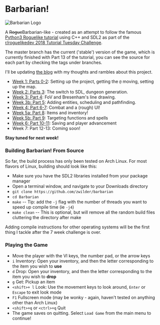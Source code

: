 # Barbarian!

![Barbarian Logo](https://wsl-blog.com/assets/2018-07-30/BarbarianLogo.png)

A ~~Rogue~~Barbarian-like - created as an attempt to follow the famous [Python3 Roguelike tutorial](http://rogueliketutorials.com/) using C++
and SDL2 as part of the [r/roguelikedev 2018 Tutorial Tuesday Challenge](https://www.reddit.com/r/roguelikedev/wiki/python_tutorial_series).

The master branch has the current ('stable') version of the game, which is currently finished with Part 13 of the tutorial, you can see the source for each
part by checking the tags under branches.

I'll be updating [the blog](https://wsl-blog.com) with my thoughts and rambles about this project.

- [Week 1: Parts 0-2](https://wsl-blog.com/posts/2018-06-20-the-roguelike-tutorial-week1/): Setting up the project, getting the `@` moving,
  setting up the map.
- [Week 2: Parts 3](https://wsl-blog.com/posts/2018-06-25-the-roguelike-tutorial-week2/): The switch to SDL, dungeon generation.
- [Week 3: Part 4](https://wsl-blog.com/posts/2018-07-02-the-roguelike-tutorial-week3/): FoV and Bresenham's line drawing.
- [Week 3b: Part 5](https://wsl-blog.com/posts/2018-07-10-the-roguelike-tutorial-week3b/): Adding entities, scheduling and pathfinding.
- [Week 4: Part 6-7](https://wsl-blog.com/posts/2018-07-18-the-roguelike-tutorial-week4/): Combat and a (rough) UI!
- [Week 5a: Part 8](https://wsl-blog.com/posts/2018-07-24-the-roguelike-tutorial-week5a/): Items and inventory!
- [Week 5b: Part 9](https://wsl-blog.com/posts/2018-07-31-the-roguelike-tutorial-week5b6/): Targeting functions and spells 
- [Week 6: Part 10-11](https://wsl-blog.com/posts/2018-07-31-the-roguelike-tutorial-week5b6/): Saving and player advancement 
- Week 7: Part 12-13: Coming soon!

**Stay tuned for next week!**

### Building Barbarian! From Source
So far, the build process has only been tested on Arch Linux. For most flavors of Linux, building should look like this:
- Make sure you have the SDL2 libraries installed from your package manager
- Open a terminal window, and navigate to your Downloads directory
- `git clone https://github.com/zwilder/barbarian`
- `cd Barbarian`
- `make` -- Tip: add the `-j` flag with the number of threads you want to speed up compile time (ie `-j4`)
- `make clean` -- This is optional, but will remove all the random build files cluttering the directory after make 

Adding compile instructions for other operating systems will be the first thing I tackle after the 7 week challenge is over.

### Playing the Game
- Move the player with the VI keys, the number pad, or the arrow keys
- `i` Inventory: Open your inventory, and then the letter corresponding to the item you wish to **use**
- `d` Drop: Open your inventory, and then the letter corresponding to the item you wish to **drop**
- `g` Get: Pickup an item
- `<shift>+ l` Look: Use the movement keys to look around, `Enter` or `Escape` to exit look mode 
- `F1` Fullscreen mode (may be wonky - again, haven't tested on anything other than Arch Linux)
- `<shift>+q` or `<ctrl>+q` Quit
- The game saves on quitting. Select `Load Game` from the main menu to continue!
